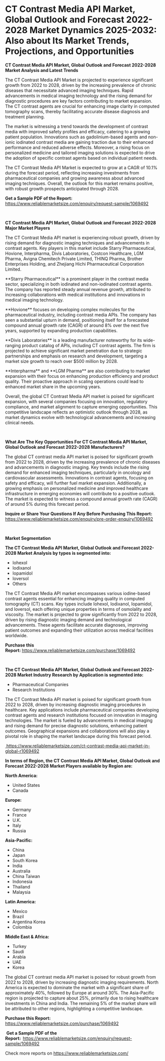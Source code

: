 <p><h1>CT Contrast Media API Market, Global Outlook and Forecast 2022-2028 Market Dynamics 2025-2032: Also about Its Market Trends, Projections, and Opportunities</h1></p><p><strong>CT Contrast Media API Market, Global Outlook and Forecast 2022-2028 Market Analysis and Latest Trends</strong></p>
<p><p>The CT Contrast Media API Market is projected to experience significant growth from 2022 to 2028, driven by the increasing prevalence of chronic diseases that necessitate advanced imaging techniques. Rapid advancements in medical imaging technology and the rising demand for diagnostic procedures are key factors contributing to market expansion. The CT contrast agents are crucial for enhancing image clarity in computed tomography scans, thereby facilitating accurate disease diagnosis and treatment planning.</p><p>The market is witnessing a trend towards the development of contrast media with improved safety profiles and efficacy, catering to a growing patient population. Innovations such as gadolinium-based agents and non-ionic iodinated contrast media are gaining traction due to their enhanced performance and reduced adverse effects. Moreover, a rising focus on personalized medicine and tailored imaging solutions is expected to drive the adoption of specific contrast agents based on individual patient needs.</p><p>The CT Contrast Media API Market is expected to grow at a CAGR of 10.1% during the forecast period, reflecting increasing investments from pharmaceutical companies and growing awareness about advanced imaging techniques. Overall, the outlook for this market remains positive, with robust growth prospects anticipated through 2028.</p></p>
<p><strong>Get a Sample PDF of the Report:&nbsp;</strong> <a href="https://www.reliablemarketsize.com/enquiry/request-sample/1069492?utm_campaign=2843&utm_medium=2&utm_source=Github&utm_content=ia&utm_term=21032025&utm_id=ct-contrast-media-api-market-global-outlook-and-forecast-2022-2028">https://www.reliablemarketsize.com/enquiry/request-sample/1069492</a></p>
<p>&nbsp;</p>
<p><strong>CT Contrast Media API Market, Global Outlook and Forecast 2022-2028 Major Market Players</strong></p>
<p><p>The CT Contrast Media API market is experiencing robust growth, driven by rising demand for diagnostic imaging techniques and advancements in contrast agents. Key players in this market include Starry Pharmaceutical, Hovione, Interpharma, Divis Laboratories, Costcon Healthcare, LGM Pharma, Avigna Chemitech Private Limited, THINQ Pharma, Brother Enterprises Holding, and Zhejiang Hichi Pharmaceutical Corporation Limited.</p><p>**Starry Pharmaceutical** is a prominent player in the contrast media sector, specializing in both iodinated and non-iodinated contrast agents. The company has reported steady annual revenue growth, attributed to increasing collaborations with medical institutions and innovations in medical imaging technology.</p><p>**Hovione** focuses on developing complex molecules for the pharmaceutical industry, including contrast media APIs. The company has seen a substantial upturn in demand, positioning itself for a forecasted compound annual growth rate (CAGR) of around 8% over the next five years, supported by expanding production capabilities.</p><p>**Divis Laboratories** is a leading manufacturer noteworthy for its wide-ranging product catalog of APIs, including CT contrast agents. The firm is projected to achieve significant market penetration due to strategic partnerships and emphasis on research and development, targeting a market size growth to reach over $500 million by 2028.</p><p>**Interpharma** and **LGM Pharma** are also contributing to market expansion with their focus on enhancing production efficiency and product quality. Their proactive approach in scaling operations could lead to enhanced market share in the upcoming years.</p><p>Overall, the global CT Contrast Media API market is poised for significant expansion, with several companies focusing on innovation, regulatory compliance, and market alignment to capture emerging opportunities. This competitive landscape reflects an optimistic outlook through 2028, as market dynamics evolve with technological advancements and increasing clinical needs.</p></p>
<p>&nbsp;</p>
<p><strong>What Are The Key Opportunities For CT Contrast Media API Market, Global Outlook and Forecast 2022-2028 Manufacturers?</strong></p>
<p><p>The global CT contrast media API market is poised for significant growth from 2022 to 2028, driven by the increasing prevalence of chronic diseases and advancements in diagnostic imaging. Key trends include the rising demand for enhanced imaging techniques, particularly in oncology and cardiovascular assessments. Innovations in contrast agents, focusing on safety and efficacy, will further fuel market expansion. Additionally, a growing emphasis on personalized medicine and improved healthcare infrastructure in emerging economies will contribute to a positive outlook. The market is expected to witness a compound annual growth rate (CAGR) of around 5% during this forecast period.</p></p>
<p><strong>Inquire or Share Your Questions If Any Before Purchasing This Report:</strong> <a href="https://www.reliablemarketsize.com/enquiry/pre-order-enquiry/1069492?utm_campaign=2843&utm_medium=2&utm_source=Github&utm_content=ia&utm_term=21032025&utm_id=ct-contrast-media-api-market-global-outlook-and-forecast-2022-2028">https://www.reliablemarketsize.com/enquiry/pre-order-enquiry/1069492</a></p>
<p>&nbsp;</p>
<p><strong>Market Segmentation</strong></p>
<p><strong>The CT Contrast Media API Market, Global Outlook and Forecast 2022-2028 Market Analysis by types is segmented into:</strong></p>
<p><ul><li>Iohexol</li><li>Iodixanol</li><li>Iopamidol</li><li>Ioversol</li><li>Others</li></ul></p>
<p><p>The CT Contrast Media API market encompasses various iodine-based contrast agents essential for enhancing imaging quality in computed tomography (CT) scans. Key types include Iohexol, Iodixanol, Iopamidol, and Ioversol, each offering unique properties in terms of osmolality and viscosity. The market is projected to grow significantly from 2022 to 2028, driven by rising diagnostic imaging demand and technological advancements. These agents facilitate accurate diagnoses, improving patient outcomes and expanding their utilization across medical facilities worldwide.</p></p>
<p><strong>Purchase this Report:&nbsp;</strong><a href="https://www.reliablemarketsize.com/purchase/1069492?utm_campaign=2843&utm_medium=2&utm_source=Github&utm_content=ia&utm_term=21032025&utm_id=ct-contrast-media-api-market-global-outlook-and-forecast-2022-2028">https://www.reliablemarketsize.com/purchase/1069492</a></p>
<p>&nbsp;</p>
<p><strong>The CT Contrast Media API Market, Global Outlook and Forecast 2022-2028 Market Industry Research by Application is segmented into:</strong></p>
<p><ul><li>Pharmaceutical Companies</li><li>Research Institutions</li></ul></p>
<p><p>The CT Contrast Media API market is poised for significant growth from 2022 to 2028, driven by increasing diagnostic imaging procedures in healthcare. Key applications include pharmaceutical companies developing contrast agents and research institutions focused on innovation in imaging technologies. The market is fueled by advancements in medical imaging and rising demand for precise diagnostic solutions, enhancing patient outcomes. Geographical expansions and collaborations will also play a pivotal role in shaping the market landscape during this forecast period.</p></p>
<p><a href="https://www.reliablemarketsize.com/ct-contrast-media-api-market-in-global-r1069492?utm_campaign=2843&utm_medium=2&utm_source=Github&utm_content=ia&utm_term=21032025&utm_id=ct-contrast-media-api-market-global-outlook-and-forecast-2022-2028">&nbsp;https://www.reliablemarketsize.com/ct-contrast-media-api-market-in-global-r1069492</a></p>
<p><strong>In terms of Region, the CT Contrast Media API Market, Global Outlook and Forecast 2022-2028 Market Players available by Region are:</strong></p>
<p>
    <p> <strong> North America: </strong>
        <ul>
            <li>United States</li>
            <li>Canada</li>
        </ul>
        </p> 
    <p> <strong> Europe: </strong>
        <ul>
            <li>Germany</li>
            <li>France</li>
            <li>U.K.</li>
            <li>Italy</li>
            <li>Russia</li>
        </ul>
        </p> 
    <p> <strong> Asia-Pacific: </strong>
        <ul>
            <li>China</li>
            <li>Japan</li>
            <li>South Korea</li>
            <li>India</li>
            <li>Australia</li>
            <li>China Taiwan</li>
            <li>Indonesia</li>
            <li>Thailand</li>
            <li>Malaysia</li>
        </ul>
        </p> 
    <p> <strong> Latin America: </strong>
        <ul>
            <li>Mexico</li>
            <li>Brazil</li>
            <li>Argentina Korea</li>
            <li>Colombia</li>
        </ul>
        </p> 
    <p> <strong> Middle East & Africa: </strong>
        <ul>
            <li>Turkey</li>
            <li>Saudi</li>
            <li>Arabia</li>
            <li>UAE</li>
            <li>Korea</li>
        </ul>
    </p>
    </p>
<p><p>The global CT contrast media API market is poised for robust growth from 2022 to 2028, driven by increasing diagnostic imaging requirements. North America is expected to dominate the market with a significant share of approximately 40%, followed by Europe at around 30%. The Asia-Pacific region is projected to capture about 25%, primarily due to rising healthcare investments in China and India. The remaining 5% of the market share will be attributed to other regions, highlighting a competitive landscape.</p></p>
<p><strong>Purchase this Report: </strong><a href="https://www.reliablemarketsize.com/purchase/1069492?utm_campaign=2843&utm_medium=2&utm_source=Github&utm_content=ia&utm_term=21032025&utm_id=ct-contrast-media-api-market-global-outlook-and-forecast-2022-2028">https://www.reliablemarketsize.com/purchase/1069492</a></p>
<p>&nbsp;<strong>Get a Sample PDF of the Report:&nbsp;&nbsp;</strong><a href="https://www.reliablemarketsize.com/enquiry/request-sample/1069492?utm_campaign=2843&utm_medium=2&utm_source=Github&utm_content=ia&utm_term=21032025&utm_id=ct-contrast-media-api-market-global-outlook-and-forecast-2022-2028">https://www.reliablemarketsize.com/enquiry/request-sample/1069492</a></p>
<p><strong></strong></p>
<p>Check more reports on <a href="https://www.reliablemarketsize.com/?utm_campaign=2843&utm_medium=2&utm_source=Github&utm_content=ia&utm_term=21032025&utm_id=ct-contrast-media-api-market-global-outlook-and-forecast-2022-2028">https://www.reliablemarketsize.com/</a></p>